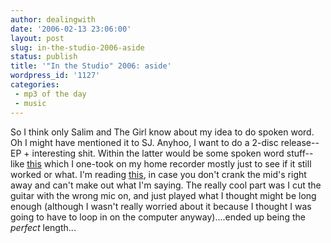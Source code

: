 ```yaml
---
author: dealingwith
date: '2006-02-13 23:06:00'
layout: post
slug: in-the-studio-2006-aside
status: publish
title: '"In the Studio" 2006: aside'
wordpress_id: '1127'
categories:
 - mp3 of the day
 - music
---
```


So I think only Salim and The Girl know about my idea to do spoken word. Oh I
might have mentioned it to SJ. Anyhoo, I want to do a 2-disc release--EP +
interesting shit. Within the latter would be some spoken word stuff--like
[this][1] which I one-took on my home recorder mostly just to see if it still
worked or what. I'm reading [this][2], in case you don't crank the mid's right
away and can't make out what I'm saying. The really cool part was I cut the
guitar with the wrong mic on, and just played what I thought might be long
enough (although I wasn't really worried about it because I thought I was
going to have to loop in on the computer anyway)....ended up being the
*perfect* length...

   [1]: http://danielsjourney.com/art/music/2006/pleasantry_lane/pre/me/Daniel%20Miller%20-%20unreleased%20-%201%20-%20Julia's%20boyfriend%20was%20a%20rock%20star.mp3

   [2]: http://danielsjourney.com/blog/index.php?file=2004_07.xml&id=26100030

